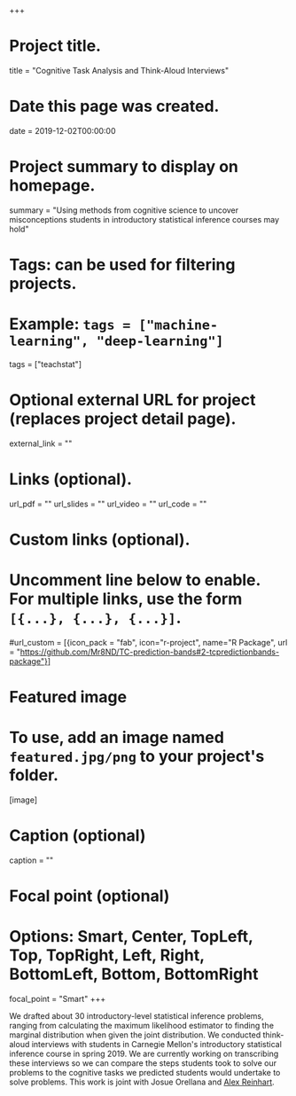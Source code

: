 +++
# Project title.
title = "Cognitive Task Analysis and Think-Aloud Interviews"

# Date this page was created.
date = 2019-12-02T00:00:00

# Project summary to display on homepage.
summary = "Using methods from cognitive science to uncover misconceptions students in introductory statistical inference courses may hold"

# Tags: can be used for filtering projects.
# Example: `tags = ["machine-learning", "deep-learning"]`
tags = ["teachstat"]

# Optional external URL for project (replaces project detail page).
external_link = ""

# Links (optional).
url_pdf = ""
url_slides = ""
url_video = ""
url_code = ""

# Custom links (optional).
#   Uncomment line below to enable. For multiple links, use the form `[{...}, {...}, {...}]`.
#url_custom = [{icon_pack = "fab", icon="r-project", name="R Package", url = "https://github.com/Mr8ND/TC-prediction-bands#2-tcpredictionbands-package"}]


# Featured image
# To use, add an image named `featured.jpg/png` to your project's folder. 
[image]
  # Caption (optional)
  caption = ""

  # Focal point (optional)
  # Options: Smart, Center, TopLeft, Top, TopRight, Left, Right, BottomLeft, Bottom, BottomRight
  focal_point = "Smart"
+++

We drafted about 30 introductory-level statistical inference problems, ranging from calculating the maximum likelihood estimator to finding the marginal distribution when given the joint distribution. We conducted think-aloud interviews with students in Carnegie Mellon's introductory statistical inference course in spring 2019. We are currently working on transcribing these interviews so we can compare the steps students took to solve our problems to the cognitive tasks we predicted students would undertake to solve problems. This work is joint with Josue Orellana and [Alex Reinhart](https://www.refsmmat.com/).

